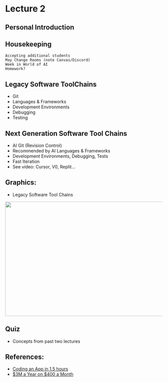 # Lecture 2

## Personal Introduction

## Housekeeping
    Accepting additional students
    May Change Rooms (note Canvas/Discord)
    Week in World of AI
    Homework?

## Legacy Software ToolChains
- Git
- Languages & Frameworks
- Development Environments
- Debugging
- Testing

## Next Generation Software Tool Chains
- AI Git (Revision Control)
- Recommended by AI Languages & Frameworks
- Development Environments, Debugging, Tests
- Fast Iteration
- See video: Cursor, V0, Replit...

## Graphics:
- Legacy Software Tool Chains
<div align="center">
  <img src="./Enterprise_SW_toolchain.png" width="600" height="365" />
</div>

## Quiz
- Concepts from past two lectures 

## References:
- [Coding an App in 1.5 hours](https://youtu.be/kDcM_xwmP3Q)
- [$3M a Year on $400 a Month](https://youtu.be/fvz2CxyGcyQ?si=pVjXAMrLfHXLVCoz)

